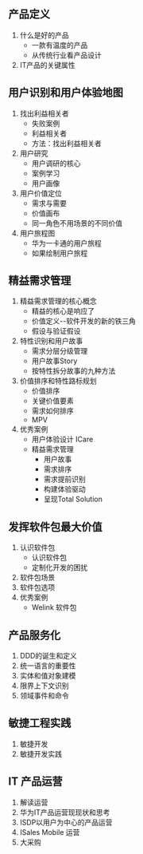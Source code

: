 
## 产品定义 
1. 什么是好的产品
	+ 一款有温度的产品
	+ 从传统行业看产品设计
2. IT产品的关键属性

## 用户识别和用户体验地图
1. 找出利益相关者
	+ 失败案例
	+ 利益相关者
	+ 方法：找出利益相关者
2. 用户研究
	+ 用户调研的核心
	+ 案例学习
	+ 用户画像
3. 用户价值定位
	+ 需求与需要
	+ 价值画布
	+ 同一角色不用场景的不同价值
4. 用户旅程图
	+ 华为一卡通的用户旅程
	+ 如果绘制用户旅程
## 精益需求管理
1. 精益需求管理的核心概念
	+ 精益的核心是响应了
	+ 价值定义--软件开发的新的铁三角
	+ 假设与验证假设
2. 特性识别和用户故事
	+ 需求分层分级管理
	+ 用户故事Story
	+ 按特性拆分故事的九种方法
3. 价值排序和特性路标规划
	+ 价值排序
	+ 关键价值要素
	+ 需求如何排序
	+ MPV
4. 优秀案例
	+ 用户体验设计 ICare
	+ 精益需求管理
		- 用户故事
		- 需求排序
		- 需求提前识别
		- 构建体验驱动
		- 呈现Total Solution
## 发挥软件包最大价值
1. 认识软件包
	+ 认识软件包
	+ 定制化开发的困扰
2. 软件包场景
3. 软件包选项
4. 优秀案例
	+ Welink 软件包
## 产品服务化
1. DDD的诞生和定义
2. 统一语言的重要性
3. 实体和值对象建模
4. 限界上下文识别
5. 领域事件和命令
## 敏捷工程实践 
1. 敏捷开发
2. 敏捷开发实践

## IT 产品运营
1. 解读运营 
2. 华为IT产品运营现现状和思考
3. ISDP以用户为中心的产品运营
4. ISales Mobile 运营
5. 大采购 
<!--stackedit_data:
eyJoaXN0b3J5IjpbLTE3OTM3MzEyMTksLTEwNzgxODIwMzhdfQ
==
-->